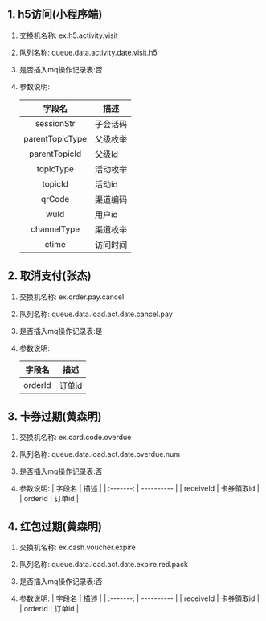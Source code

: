 ## 1.  h5访问(小程序端)

1. 交换机名称: ex.h5.activity.visit

2. 队列名称:   queue.data.activity.date.visit.h5

3. 是否插入mq操作记录表:否

4. 参数说明:

   |     字段名      | 描述     |
   | :-------------: | -------- |
   |   sessionStr    | 子会话码 |
   | parentTopicType | 父级枚举 |
   |  parentTopicId  | 父级Id   |
   |    topicType    | 活动枚举 |
   |     topicId     | 活动id   |
   |     qrCode      | 渠道编码 |
   |      wuId       | 用户id   |
   |   channelType   | 渠道枚举 |
   |      ctime      | 访问时间 |

   

## 2. 取消支付(张杰)
1. 交换机名称: ex.order.pay.cancel

2. 队列名称:  queue.data.load.act.date.cancel.pay

3. 是否插入mq操作记录表:是

4. 参数说明:

   | 字段名  | 描述   |
   | :-----: | ------ |
   | orderId | 订单id |

## 3. 卡券过期(黄森明)

1. 交换机名称: ex.card.code.overdue

2. 队列名称:  queue.data.load.act.date.overdue.num

3. 是否插入mq操作记录表:否

4. 参数说明:
|  字段名   | 描述       |
| :-------: | ---------- |
| receiveId | 卡券領取id |
|  orderId  | 订单id     |

## 4. 红包过期(黄森明)
1. 交换机名称: ex.cash.voucher.expire

2. 队列名称:  queue.data.load.act.date.expire.red.pack

3. 是否插入mq操作记录表:否

4. 参数说明:
|  字段名   | 描述       |
| :-------: | ---------- |
| receiveId | 卡券領取id |
|  orderId  | 订单id     |

